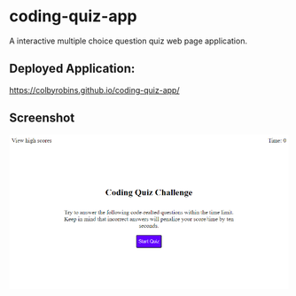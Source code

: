 # coding-quiz-app
A interactive  multiple choice question quiz web page application.

## Deployed Application:

https://colbyrobins.github.io/coding-quiz-app/

## Screenshot

![Image](./assets/images/colbyrobins.github.io_coding-quiz-app_.png)
